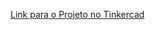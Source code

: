 [Link para o Projeto no Tinkercad](https://www.tinkercad.com/things/55FA13pqXT4-projeto-final-iec-sensor-de-vaga-de-estacionamento)
